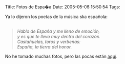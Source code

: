 Title: Fotos de Espa�a
Date: 2005-05-06 15:50:54
Tags: 

<p>Ya lo dijeron los poetas de la música ska española:<br/><br/></p>
<blockquote><em>Hablo de España y me lleno de emoción,<br/>
y es que te llevo muy dentro del corazón.<br/>
Castañuelas, toros y verbenas:<br/>
España, la tierra del honor.<br/></em></blockquote>
<p>
No he tomado muchas fotos, pero las pocas están <a href="http://../../../gallery/madrid-valencia-2005" target="_self">aquí</a>.<br/><br/><br/></p>

